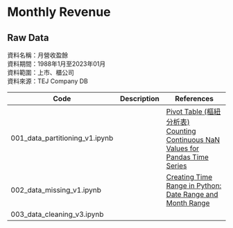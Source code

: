 # Monthly Revenue

## Raw Data
資料名稱：月營收盈餘<br/>
資料期間：1988年1月至2023年01月<br/>
資料範圍：上市、櫃公司<br/>
資料來源：TEJ Company DB<br/>

|Code|Description|References|
|---|---|---|
|001_data_partitioning_v1.ipynb||[Pivot Table (樞紐分析表)](https://www.learncodewithmike.com/2022/02/pandas-pivot-table.html)<br/>[Counting Continuous NaN Values for Pandas Time Series](https://stackoverflow.com/questions/52561874/counting-continuous-nan-values-in-panda-time-series)|
|002_data_missing_v1.ipynb||[Creating Time Range in Python: Date Range and Month Range](https://catriscode.com/2021/02/27/creating-time-range-in-python/) <br/>[]()|
|003_data_cleaning_v3.ipynb|||
